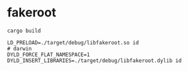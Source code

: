 # fakeroot

```
cargo build
```

```
LD_PRELOAD=./target/debug/libfakeroot.so id
# darwin
DYLD_FORCE_FLAT_NAMESPACE=1 DYLD_INSERT_LIBRARIES=./target/debug/libfakeroot.dylib id
```
